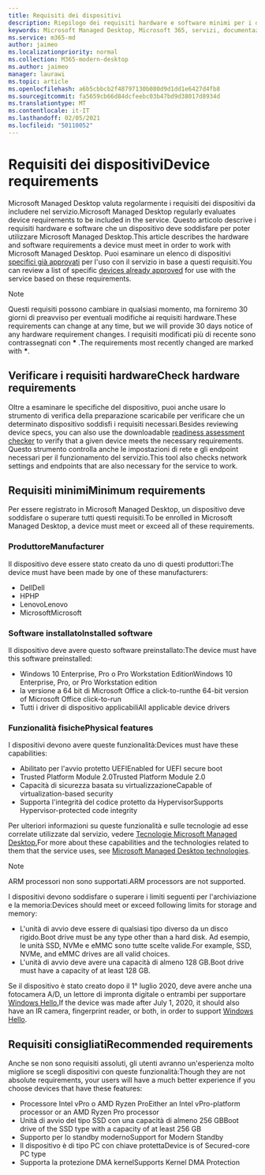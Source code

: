 ```yaml
---
title: Requisiti dei dispositivi
description: Riepilogo dei requisiti hardware e software minimi per i dispositivi che funzionano con Microsoft Managed Desktop
keywords: Microsoft Managed Desktop, Microsoft 365, servizi, documentazione
ms.service: m365-md
author: jaimeo
ms.localizationpriority: normal
ms.collection: M365-modern-desktop
ms.author: jaimeo
manager: laurawi
ms.topic: article
ms.openlocfilehash: a6b5cbbcb2f48797130b080d9d1dd1e6427d4fb8
ms.sourcegitcommit: fa5659cb66d84dcfeebc03b47bd9d38017d8934d
ms.translationtype: MT
ms.contentlocale: it-IT
ms.lasthandoff: 02/05/2021
ms.locfileid: "50110052"
---
```

# <a name="device-requirements"></a><span data-ttu-id="02057-104">Requisiti dei dispositivi</span><span class="sxs-lookup"><span data-stu-id="02057-104">Device requirements</span></span>

<span data-ttu-id="02057-105">Microsoft Managed Desktop valuta regolarmente i requisiti dei dispositivi da includere nel servizio.</span><span class="sxs-lookup"><span data-stu-id="02057-105">Microsoft Managed Desktop regularly evaluates device requirements to be included in the service.</span></span> <span data-ttu-id="02057-106">Questo articolo descrive i requisiti hardware e software che un dispositivo deve soddisfare per poter utilizzare Microsoft Managed Desktop.</span><span class="sxs-lookup"><span data-stu-id="02057-106">This article describes the hardware and software requirements a device must meet in order to work with Microsoft Managed Desktop.</span></span> <span data-ttu-id="02057-107">Puoi esaminare un elenco di dispositivi [specifici già approvati](device-list.md) per l'uso con il servizio in base a questi requisiti.</span><span class="sxs-lookup"><span data-stu-id="02057-107">You can review a list of specific [devices already approved](device-list.md) for use with the service based on these requirements.</span></span>

> [!NOTE]
> <span data-ttu-id="02057-108">Questi requisiti possono cambiare in qualsiasi momento, ma forniremo 30 giorni di preavviso per eventuali modifiche ai requisiti hardware.</span><span class="sxs-lookup"><span data-stu-id="02057-108">These requirements can change at any time, but we will provide 30 days notice of any hardware requirement changes.</span></span> <span data-ttu-id="02057-109">I requisiti modificati più di recente sono contrassegnati con **\*** .</span><span class="sxs-lookup"><span data-stu-id="02057-109">The requirements most recently changed are marked with **\***.</span></span> 

## <a name="check-hardware-requirements"></a><span data-ttu-id="02057-110">Verificare i requisiti hardware</span><span class="sxs-lookup"><span data-stu-id="02057-110">Check hardware requirements</span></span>

<span data-ttu-id="02057-111">Oltre a esaminare le specifiche del dispositivo, [](../get-ready/readiness-assessment-downloadable.md) puoi anche usare lo strumento di verifica della preparazione scaricabile per verificare che un determinato dispositivo soddisfi i requisiti necessari.</span><span class="sxs-lookup"><span data-stu-id="02057-111">Besides reviewing device specs, you can also use the downloadable [readiness assessment checker](../get-ready/readiness-assessment-downloadable.md) to verify that a given device meets the necessary requirements.</span></span> <span data-ttu-id="02057-112">Questo strumento controlla anche le impostazioni di rete e gli endpoint necessari per il funzionamento del servizio.</span><span class="sxs-lookup"><span data-stu-id="02057-112">This tool also checks network settings and endpoints that are also necessary for the service to work.</span></span>

## <a name="minimum-requirements"></a><span data-ttu-id="02057-113">Requisiti minimi</span><span class="sxs-lookup"><span data-stu-id="02057-113">Minimum requirements</span></span>

<span data-ttu-id="02057-114">Per essere registrato in Microsoft Managed Desktop, un dispositivo deve soddisfare o superare tutti questi requisiti.</span><span class="sxs-lookup"><span data-stu-id="02057-114">To be enrolled in Microsoft Managed Desktop, a device must meet or exceed all of these requirements.</span></span>

### <a name="manufacturer"></a><span data-ttu-id="02057-115">Produttore</span><span class="sxs-lookup"><span data-stu-id="02057-115">Manufacturer</span></span>

<span data-ttu-id="02057-116">Il dispositivo deve essere stato creato da uno di questi produttori:</span><span class="sxs-lookup"><span data-stu-id="02057-116">The device must have been made by one of these manufacturers:</span></span>

- <span data-ttu-id="02057-117">Dell</span><span class="sxs-lookup"><span data-stu-id="02057-117">Dell</span></span>
- <span data-ttu-id="02057-118">HP</span><span class="sxs-lookup"><span data-stu-id="02057-118">HP</span></span>
- <span data-ttu-id="02057-119">Lenovo</span><span class="sxs-lookup"><span data-stu-id="02057-119">Lenovo</span></span>
- <span data-ttu-id="02057-120">Microsoft</span><span class="sxs-lookup"><span data-stu-id="02057-120">Microsoft</span></span>


### <a name="installed-software"></a><span data-ttu-id="02057-121">Software installato</span><span class="sxs-lookup"><span data-stu-id="02057-121">Installed software</span></span>

<span data-ttu-id="02057-122">Il dispositivo deve avere questo software preinstallato:</span><span class="sxs-lookup"><span data-stu-id="02057-122">The device must have this software preinstalled:</span></span>

- <span data-ttu-id="02057-123">Windows 10 Enterprise, Pro o Pro Workstation Edition</span><span class="sxs-lookup"><span data-stu-id="02057-123">Windows 10 Enterprise, Pro, or Pro Workstation edition</span></span>
- <span data-ttu-id="02057-124">la versione a 64 bit di Microsoft Office a click-to-run</span><span class="sxs-lookup"><span data-stu-id="02057-124">the 64-bit version of Microsoft Office click-to-run</span></span> 
- <span data-ttu-id="02057-125">Tutti i driver di dispositivo applicabili</span><span class="sxs-lookup"><span data-stu-id="02057-125">All applicable device drivers</span></span>


### <a name="physical-features"></a><span data-ttu-id="02057-126">Funzionalità fisiche</span><span class="sxs-lookup"><span data-stu-id="02057-126">Physical features</span></span>

<span data-ttu-id="02057-127">I dispositivi devono avere queste funzionalità:</span><span class="sxs-lookup"><span data-stu-id="02057-127">Devices must have these capabilities:</span></span>

- <span data-ttu-id="02057-128">Abilitato per l'avvio protetto UEFI</span><span class="sxs-lookup"><span data-stu-id="02057-128">Enabled for UEFI secure boot</span></span> 
- <span data-ttu-id="02057-129">Trusted Platform Module 2.0</span><span class="sxs-lookup"><span data-stu-id="02057-129">Trusted Platform Module 2.0</span></span> 
- <span data-ttu-id="02057-130">Capacità di sicurezza basata su virtualizzazione</span><span class="sxs-lookup"><span data-stu-id="02057-130">Capable of virtualization-based security</span></span> 
- <span data-ttu-id="02057-131">Supporta l'integrità del codice protetto da Hypervisor</span><span class="sxs-lookup"><span data-stu-id="02057-131">Supports Hypervisor-protected code integrity</span></span> 

<span data-ttu-id="02057-132">Per ulteriori informazioni su queste funzionalità e sulle tecnologie ad esse correlate utilizzate dal servizio, vedere [Tecnologie Microsoft Managed Desktop.](../intro/technologies.md)</span><span class="sxs-lookup"><span data-stu-id="02057-132">For more about these capabilities and the technologies related to them that the service uses, see [Microsoft Managed Desktop technologies](../intro/technologies.md).</span></span>

> [!NOTE]
> <span data-ttu-id="02057-133">ARM processori non sono supportati.</span><span class="sxs-lookup"><span data-stu-id="02057-133">ARM processors are not supported.</span></span>

<span data-ttu-id="02057-134">I dispositivi devono soddisfare o superare i limiti seguenti per l'archiviazione e la memoria:</span><span class="sxs-lookup"><span data-stu-id="02057-134">Devices should meet or exceed following limits for storage and memory:</span></span>

- <span data-ttu-id="02057-135">L'unità di avvio deve essere di qualsiasi tipo diverso da un disco rigido.</span><span class="sxs-lookup"><span data-stu-id="02057-135">Boot drive must be any type other than a hard disk.</span></span> <span data-ttu-id="02057-136">Ad esempio, le unità SSD, NVMe e eMMC sono tutte scelte valide.</span><span class="sxs-lookup"><span data-stu-id="02057-136">For example, SSD, NVMe, and eMMC drives are all valid choices.</span></span>
- <span data-ttu-id="02057-137">L'unità di avvio deve avere una capacità di almeno 128 GB.</span><span class="sxs-lookup"><span data-stu-id="02057-137">Boot drive must have a capacity of at least 128 GB.</span></span>

<span data-ttu-id="02057-138">Se il dispositivo è stato creato dopo il 1° luglio 2020, deve avere anche una fotocamera A/D, un lettore di impronta digitale o entrambi per supportare [Windows Hello.](https://docs.microsoft.com/windows-hardware/design/device-experiences/windows-hello-enhanced-sign-in-security)</span><span class="sxs-lookup"><span data-stu-id="02057-138">If the device was made after July 1, 2020, it should also have an IR camera, fingerprint reader, or both, in order to support [Windows Hello](https://docs.microsoft.com/windows-hardware/design/device-experiences/windows-hello-enhanced-sign-in-security).</span></span>

## <a name="recommended-requirements"></a><span data-ttu-id="02057-139">Requisiti consigliati</span><span class="sxs-lookup"><span data-stu-id="02057-139">Recommended requirements</span></span>

<span data-ttu-id="02057-140">Anche se non sono requisiti assoluti, gli utenti avranno un'esperienza molto migliore se scegli dispositivi con queste funzionalità:</span><span class="sxs-lookup"><span data-stu-id="02057-140">Though they are not absolute requirements, your users will have a much better experience if you choose devices that have these features:</span></span>

- <span data-ttu-id="02057-141">Processore Intel vPro o AMD Ryzen Pro</span><span class="sxs-lookup"><span data-stu-id="02057-141">Either an Intel vPro-platform processor or an AMD Ryzen Pro processor</span></span>
- <span data-ttu-id="02057-142">Unità di avvio del tipo SSD con una capacità di almeno 256 GB</span><span class="sxs-lookup"><span data-stu-id="02057-142">Boot drive of the SSD type with a capacity of at least 256 GB</span></span>
- <span data-ttu-id="02057-143">Supporto per lo standby moderno</span><span class="sxs-lookup"><span data-stu-id="02057-143">Support for Modern Standby</span></span>
- <span data-ttu-id="02057-144">Il dispositivo è di tipo PC con chiave protetta</span><span class="sxs-lookup"><span data-stu-id="02057-144">Device is of Secured-core PC type</span></span>
- <span data-ttu-id="02057-145">Supporta la protezione DMA kernel</span><span class="sxs-lookup"><span data-stu-id="02057-145">Supports Kernel DMA Protection</span></span>
